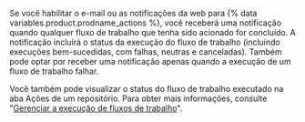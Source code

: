 Se você habilitar o e-mail ou as notificações da web para {% data variables.product.prodname_actions %}, você receberá uma notificação quando qualquer fluxo de trabalho que tenha sido acionado for concluído. A notificação incluirá o status da execução do fluxo de trabalho (incluindo execuções bem-sucedidas, com falhas, neutras e canceladas). Também pode optar por receber uma notificação apenas quando a execução de um fluxo de trabalho falhar.

Você também pode visualizar o status do fluxo de trabalho executado na aba Ações de um repositório. Para obter mais informações, consulte "[Gerenciar a execução de fluxos de trabalho](/actions/automating-your-workflow-with-github-actions/managing-a-workflow-run)".
